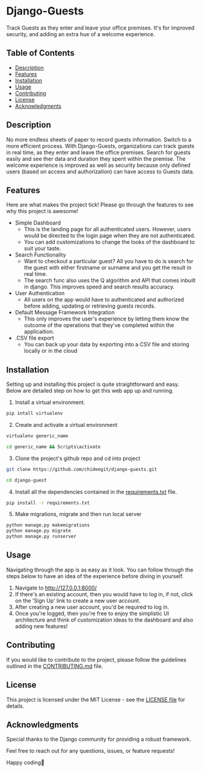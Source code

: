 # Django-Guests

Track Guests as they enter and leave your office premises. It's for improved security, and adding an extra hue of a welcome experience.

## Table of Contents

- [Description](#description)
- [Features](#features)
- [Installation](#installation)
- [Usage](#usage)
- [Contributing](#contributing)
- [License](#license)
- [Acknowledgments](#acknowledgments)

## Description

No more endless sheets of paper to record guests information. Switch to a more efficient process. With Django-Guests, organizations can track guests in real time, as they enter and leave the office premises. Search for guests easily and see ther data and duration they spent within the premise. The welcome experience is improved as well as security because only defined users (based on access and authorization) can have access to Guests data. 

## Features

Here are what makes the project tick! Please go through the features to see why this project is awesome!

- Simple Dashboard
    - This is the landing page for all authenticated users. However, users would be directed to the login page when they are not authenticated. 
    - You can add customizations to change the looks of the dashboard to suit your taste. 
- Search Functionality
    - Want to checkout a particular guest? All you have to do is search for the guest with either firstname or surname and you get the result in real time. 
    - The search func also uses the Q algorithm and API that comes inbuilt in django. This improves speed and search results accuracy. 
- User Authentication
    - All users on the app would have to authenticated and authorized before adding, updating or retrieving guests records. 
- Default Message Framework Integration
    - This only improves the user's experience by letting them know the outcome of the operations that they've completed within the applicaition.
- .CSV file export
    - You can back up your data by exporting into a CSV file and storing locally or in the cloud 

## Installation

Setting up and installing this project is quite straightforward and easy. Below are detailed step on how to get this web app up and running. 

1. Install a virtual environment. 
```bash
pip intall virtualenv

```

2. Create and activate a virtual environment 
```bash
virtualenv generic_name

cd generic_name && Scripts\activate
```

3. Clone the project's github repo and cd into project
```bash
git clone https://github.com/chideegit/django-guests.git

cd django-guest
```

4. Install all the dependencies contained in the [requirements.txt](./requirements.txt) file. 
```bash
pip install -r requirements.txt
```

5. Make migrations, migrate and  then run local server 
```bash
python manage.py makemigrations
python manage.py migrate
python manage.py runserver
```
## Usage
Navigating through the app is as easy as it look. You can follow through the steps below to have an idea of the experience before diving in yourself.

1. Navigate to http://127.0.0.1:8000/ 
2. If there's an existing account, then you would have to log in, if not, click on the 'Sign Up' link to create a new user account. 
3. After creating a new user account, you'd be required to log in. 
4. Once you're logged, then you're free to enjoy the simplistic UI architecture and think of customization ideas to the dashboard and also adding new features!

## Contributing
If you would like to contribute to the project, please follow the guidelines outlined in the [CONTRIBUTING.md](./CONTRIBUTING.md) file.

## License
This project is licensed under the MIT License - see the [LICENSE file](./LICENSE) for details.

## Acknowledgments
Special thanks to the Django community for providing a robust framework.

Feel free to reach out for any questions, issues, or feature requests!

Happy coding🚀